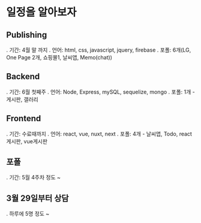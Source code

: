 # 일정을 알아보자
## Publishing
. 기간: 4월 말 까지
. 언어: html, css, javascript, jquery, firebase
. 포폴: 6개(LG, One Page 2개, 쇼핑몰1, 날씨앱, Memo(chat))

## Backend
. 기간: 6월 첫째주
. 언어: Node, Express, mySQL, sequelize, mongo
. 포폴: 1개 - 게시판, 갤러리

## Frontend
. 기간: 수료때까지
. 언어: react, vue, nuxt, next
. 포폴: 4개 - 날씨앱, Todo, react게시판, vue게시판

## 포폴
. 기간: 5월 4주차 정도 ~

## 3월 29일부터 상담
. 하루에 5명 정도 ~
